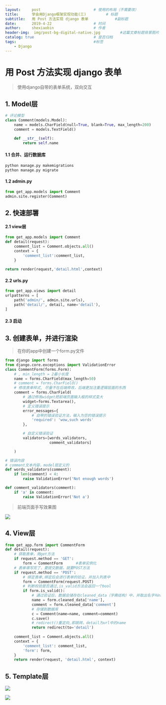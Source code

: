 ```yaml
---
layout:     post   				        # 使用的布局（不需要改）
title:      学会用Django框架实现功能(三) 		   # 标题 
subtitle:   用 Post 方法实现 django 表单            #副标题
date:       2019-4-22 				    # 时间
author:     shexiaobin 				    # 作者
header-img:  img/post-bg-digital-native.jpg     	#这篇文章标题背景图片
catalog: true 						    # 是否归档
tags:								    #标签
    - Django
---
```



# 用 Post 方法实现 django 表单

> 使用django自带的表单系统，双向交互

## 1. Model层

```python
# 评论模型
class Comment(models.Model):
    name = models.CharField(null=True, blank=True, max_length=200)
    comment = models.TextField()

    def __str__(self):
        return self.name
```

####  1.1 合并、运行数据库

```python
python manage.py makemigrations
python manage.py migrate
```

####  1.2 admin.py

```python
from get_app.models import Comment
admin.site.register(Comment)
```

## 2. 快速部署

####  2.1 view层

```python
from get_app.models import Comment
def detail(request):
	comment_list = Comment.objects.all()
    context = {
        'comment_list':comment_list,
    }
    
return render(request,'detail.html',context)
```

#### 2.2  urls.py

```python
from get_app.views import detail
urlpatterns = [
    path('admin/', admin.site.urls),
    path('detail/', detail, name='detail'),
]
```

#### 2.3 启动

## 3. 创建表单，并进行渲染

>在你的app中创建一个form.py文件

```python
from django import forms
from django.core.exceptions import ValidationError
class CommentForm(forms.Form):
    # , min_length = 2最小长度
    name = forms.CharField(max_length=50)
    # comment = forms.CharField()
    # 修改表单样式, 尽量不在后端修改，后端更加注重逻辑层面的东西
    comment = forms.CharField(
      	# 通过修改widget把前端页面输入框的样式变大
        widget=forms.Textarea(),
        # 定义错误提示
        error_messages={
            # 自带的错误验证方法，输入为空的错误提示
            'required': 'wow,such words'
        },

        # 自定义错误验证
        validators=[words_validators, 
                    comment_validators]

    )
```

```python
# 错误内容
# comment文本内容，model层定义的
def words_validators(comment):
    if len(comment) < 4:
        raise ValidationError('Not enough words')

def comment_validators(comment):
    if 'a' in comment:
        raise ValidationError('Not a')
```

> 前端页面手写效果图 

![](https://ws1.sinaimg.cn/large/aeb740d8gy1g2b9pjpt9sj20jh0cr3z3.jpg)

## 4. View层

```python
from get_app.form import CommentForm
def detail(request):
    # 获取表单，用get方法
    if request.method == 'GET':
        form = CommentForm      #表单实例化
    # 表单填写完了，要提交数据，就要POST方法
    if request.method == 'POST':
        # 绑定表单,绑定后会进行表单的验证，并加入列表中
        form = CommentForm(request.POST)
        # 判断校验是否通过,is_valid方法会返回一个bool
        if form.is_valid():
            # 通过验证后，数据会储存在cleaned_data（字典结构）中，并取出名字叫name的post信息
            name = form.cleaned_data['name'],
            comment = form.cleaned_data['comment']
            # 存储到数据库
            c = Comment(name=name, comment=comment)
            c.save()
            # redirect()重定向,即跳转，detail为url中的name
            return redirect(to='detail')
    
    comment_list = Comment.objects.all()
    context = {
        'comment_list': comment_list,
        'form': form,
    }
    return render(request, 'detail.html', context)
```

## 5. Template层

![](https://ws1.sinaimg.cn/large/aeb740d8gy1g2b9ojsk82j20qe0800tb.jpg)

![](https://ws1.sinaimg.cn/large/aeb740d8gy1g2b9orylolj20t50ak74z.jpg)

